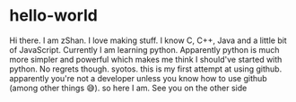 # hello-world

Hi there. I am zShan. I love making stuff. I know C, C++, Java and a little bit of JavaScript. 
Currently I am learning python. Apparently python is much more simpler and powerful which makes me think I should've started with python.
No regrets though. syotos.
this is my first attempt at using github. apparently you're not a developer unless you know how to use github (among other things 😅). so here I am. See you on the other side 
